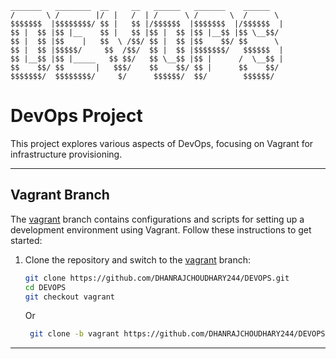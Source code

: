 
``` 
_______   ________  __     __   ______   _______    ______  
/       \ /        |/  |   /  | /      \ /       \  /      \ 
$$$$$$$  |$$$$$$$$/ $$ |   $$ |/$$$$$$  |$$$$$$$  |/$$$$$$  |
$$ |  $$ |$$ |__    $$ |   $$ |$$ |  $$ |$$ |__$$ |$$ \__$$/ 
$$ |  $$ |$$    |   $$  \ /$$/ $$ |  $$ |$$    $$/ $$      \ 
$$ |  $$ |$$$$$/     $$  /$$/  $$ |  $$ |$$$$$$$/   $$$$$$  |
$$ |__$$ |$$ |_____   $$ $$/   $$ \__$$ |$$ |      /  \__$$ |
$$    $$/ $$       |   $$$/    $$    $$/ $$ |      $$    $$/ 
$$$$$$$/  $$$$$$$$/     $/      $$$$$$/  $$/        $$$$$$/                                                                                             
```
# DevOps Project

This project explores various aspects of DevOps, focusing on Vagrant for infrastructure provisioning.
_____________________________________________________________________________________________________________________________________________________________________________
## Vagrant Branch

The [vagrant](https://github.com/DHANRAJCHOUDHARY244/DEVOPS/blob/vagrant/README.md) branch contains configurations and scripts for setting up a development environment using Vagrant. Follow these instructions to get started:

1. Clone the repository and switch to the [vagrant](https://github.com/DHANRAJCHOUDHARY244/DEVOPS/blob/vagrant/README.md) branch:

   ```bash
   git clone https://github.com/DHANRAJCHOUDHARY244/DEVOPS.git
   cd DEVOPS
   git checkout vagrant
   ```
   Or
    ```bash
     git clone -b vagrant https://github.com/DHANRAJCHOUDHARY244/DEVOPS.git
    ```
_____________________________________________________________________________________________________________________________________________________________________________    
   
